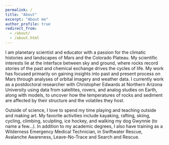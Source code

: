 ```yaml
---
permalink: /
title: "About"
excerpt: "About me"
author_profile: true
redirect_from: 
  - /about/
  - /about.html
---
```


I am planetary scientist and educator with a passion for the climatic histories and landscapes of Mars and the Colorado Plateau. My scientific interests lie at the interface between sky and ground, where rocks record stories of the past and chemical exchange drives the cycles of life. My work has focused primarily on gaining insights into past and present process on Mars through analyses of orbital imagery and weather data. I currently work as a postdoctoral researcher with Christopher Edwards at Northern Arizona University using data from satellites, rovers, and analog studies on Earth, along with models, to uncover how the temperatures of rocks and sediment are affected by their structure and the volatiles they host. 

Outside of science, I love to spend my time playing and teaching outside and making art. My favorite activities include kayaking, rafting, skiing, cycling, climbing, sculpting, ice hockey, and walking my dog Gwynnie (to name a few…). In addition to my academic degrees, I also have training as a Wilderness Emergency Medical Technician, in Swiftwater Rescue, Avalanche Awareness, Leave-No-Trace and Search and Rescue.